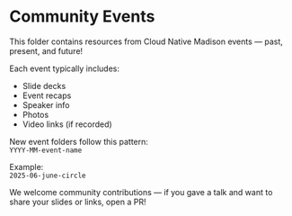 # Community Events

This folder contains resources from Cloud Native Madison events — past, present, and future!

Each event typically includes:

- Slide decks
- Event recaps
- Speaker info
- Photos
- Video links (if recorded)

New event folders follow this pattern:  
`YYYY-MM-event-name`

Example:  
`2025-06-june-circle`

We welcome community contributions — if you gave a talk and want to share your slides or links, open a PR!
